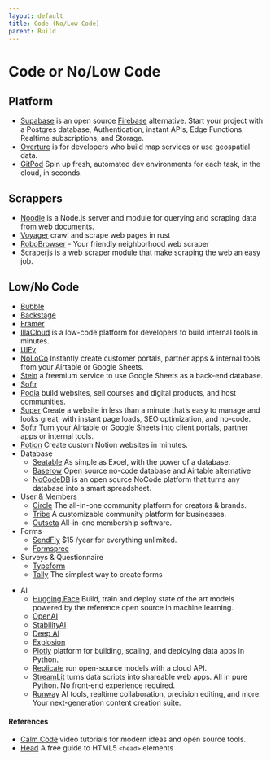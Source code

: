```yaml
---
layout: default
title: Code (No/Low Code)
parent: Build
---
```


# Code or No/Low Code

## Platform

- [Supabase](https://supabase.com) is an open source [Firebase](https://firebase.google.com) alternative. Start your project with a Postgres database, Authentication, instant APIs, Edge Functions, Realtime subscriptions, and Storage.
- [Overture](https://overturemaps.org) is for developers who build map services or use geospatial data.
- [GitPod](https://www.gitpod.io) Spin up fresh, automated dev environments for each task, in the cloud, in seconds.

## Scrappers

- [Noodle](http://noodlejs.com) is a Node.js server and module for querying and scraping data from web documents.
- [Voyager](https://github.com/mattsse/voyager) crawl and scrape web pages in rust
- [RoboBrowser](https://github.com/jmcarp/robobrowser) - Your friendly neighborhood web scraper
- [Scraperjs](https://github.com/ruipgil/scraperjs) is a web scraper module that make scraping the web an easy job.

## Low/No Code

- [Bubble](https://bubble.io)
- [Backstage](https://backstage.io)
- [Framer](https://www.framer.com)
- [IllaCloud](https://www.illacloud.com) is a low-code platform for developers to build internal tools in minutes.
- [UIFy](https://uify.io)
- [NoLoCo](https://noloco.io) Instantly create customer portals, partner apps & internal tools from your Airtable or Google Sheets.
- [Stein](https://steinhq.com) a freemium service to use Google Sheets as a back-end database.
- [Softr](https://www.softr.io)
- [Podia](https://www.podia.com) build websites, sell courses and digital products, and host communities.
- [Super](https://super.so) Create a website in less than a minute that’s easy to manage and looks great, with instant page loads, SEO optimization, and no-code.
- [Softr](https://www.softr.io) Turn your Airtable or Google Sheets into client portals, partner apps or internal tools.
- [Potion](https://potion.so) Create custom Notion websites in minutes.
- Database
	- [Seatable](https://seatable.io/) As simple as Excel, with the power of a database.
	- [Baserow](https://baserow.io) Open source no-code database and Airtable alternative
	- [NoCodeDB](https://www.nocodb.com) is an open source NoCode platform that turns any database into a smart spreadsheet.
- User & Members
	+ [Circle](https://circle.so) The all-in-one community platform for creators &  brands.
	+ [Tribe](https://tribe.so) A customizable community platform for businesses.
	+ [Outseta](https://www.outseta.com) All-in-one membership software.
- Forms
	+ [SendFly](https://sendfly.io) $15 /year for everything unlimited.
	+ [Formspree](https://formspree.io)
- Surveys & Questionnaire
	+ [Typeform](https://www.typeform.com)
	+ [Tally](https://tally.so) The simplest way to create forms
+ AI
	- [Hugging Face](https://huggingface.co) Build, train and deploy state of the art models powered by the reference open source in machine learning.
	- [OpenAI](https://openai.com)
	- [StabilityAI](https://stability.ai)
	- [Deep AI](https://deepai.org)
	- [Explosion](https://explosion.ai)
	- [Plotly](https://plotly.com) platform for building, scaling, and deploying data apps in Python.
	- [Replicate](https://replicate.ai) run open-source models with a cloud API.
	- [StreamLit](https://www.streamlit.io) turns data scripts into shareable web apps. All in pure Python. No front‑end experience required.
	- [Runway](https://runwayml.com) AI tools, realtime collaboration, precision editing, and more. Your next-generation content creation suite.

#### References

- [Calm Code](https://calmcode.io) video tutorials for modern ideas and open source tools.
- [Head](https://htmlhead.dev) A free guide to HTML5 `<head>` elements